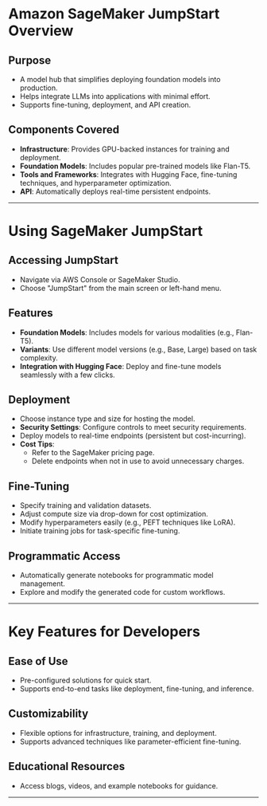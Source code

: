 # Amazon SageMaker JumpStart Overview

## Purpose
- A model hub that simplifies deploying foundation models into production.
- Helps integrate LLMs into applications with minimal effort.
- Supports fine-tuning, deployment, and API creation.

## Components Covered
- **Infrastructure**: Provides GPU-backed instances for training and deployment.
- **Foundation Models**: Includes popular pre-trained models like Flan-T5.
- **Tools and Frameworks**: Integrates with Hugging Face, fine-tuning techniques, and hyperparameter optimization.
- **API**: Automatically deploys real-time persistent endpoints.

---

# Using SageMaker JumpStart

## Accessing JumpStart
- Navigate via AWS Console or SageMaker Studio.
- Choose "JumpStart" from the main screen or left-hand menu.

## Features
- **Foundation Models**: Includes models for various modalities (e.g., Flan-T5).
- **Variants**: Use different model versions (e.g., Base, Large) based on task complexity.
- **Integration with Hugging Face**: Deploy and fine-tune models seamlessly with a few clicks.

## Deployment
- Choose instance type and size for hosting the model.
- **Security Settings**: Configure controls to meet security requirements.
- Deploy models to real-time endpoints (persistent but cost-incurring).
- **Cost Tips**:
  - Refer to the SageMaker pricing page.
  - Delete endpoints when not in use to avoid unnecessary charges.

## Fine-Tuning
- Specify training and validation datasets.
- Adjust compute size via drop-down for cost optimization.
- Modify hyperparameters easily (e.g., PEFT techniques like LoRA).
- Initiate training jobs for task-specific fine-tuning.

## Programmatic Access
- Automatically generate notebooks for programmatic model management.
- Explore and modify the generated code for custom workflows.

---

# Key Features for Developers

## Ease of Use
- Pre-configured solutions for quick start.
- Supports end-to-end tasks like deployment, fine-tuning, and inference.

## Customizability
- Flexible options for infrastructure, training, and deployment.
- Supports advanced techniques like parameter-efficient fine-tuning.

## Educational Resources
- Access blogs, videos, and example notebooks for guidance.

---